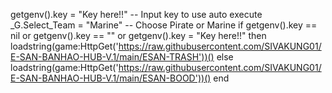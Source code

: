getgenv().key = "Key here!!" -- Input key to use auto execute
_G.Select_Team = "Marine" -- Choose Pirate or Marine
if getgenv().key == nil or getgenv().key == "" or getgenv().key = "Key here!!" then
loadstring(game:HttpGet('https://raw.githubusercontent.com/SIVAKUNG01/E-SAN-BANHAO-HUB-V.1/main/ESAN-TRASH'))()
else
loadstring(game:HttpGet('https://raw.githubusercontent.com/SIVAKUNG01/E-SAN-BANHAO-HUB-V.1/main/ESAN-BOOD'))()
end
